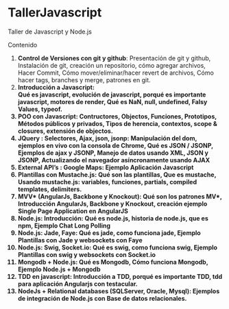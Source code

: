 TallerJavascript
================

Taller de Javascript y Node.js

Contenido

1.  <strong>Control de Versiones con git y github</strong>: 
Presentación de git y github, Instalación de git, creación un repositorio, cómo agregar archivos, Hacer Commit, Cómo mover/eliminar/hacer revert de archivos, Cómo hacer tags, branches y merge, patrones en git.
2.  <strong><strong>Introducción a Javascript</strong>:  
Qué es javascript, evolución de javascript, porqué es importante javascript, motores de render, Qué es NaN, null, undefined, Falsy Values, typeof.
3.  <strong>POO con Javascript</strong>: 
Contructores, Objectos, Funciones, Prototipos, Métodos públicos y privados, Tipos de herencia, contextos, scope & closures, extensión de objectos.
4.  <strong>JQuery : Selectores, Ajax, json, jsonp</strong>: 
Manipulación del dom, ejemplos en vivo con la consola de Chrome, Qué es JSON / JSONP, Ejemplos de ajax y JSONP, Manejo de datos usando XML, JSON y JSONP, Actualizando el navegador asíncronamente usando AJAX
5. <strong>External API’s : Google Maps</strong>: 
Ejemplo Aplicación Javascript
6.  <strong>Plantillas con Mustache.js</strong>: 
Qué son las plantillas, Que es mustache, Usando mustache.js: variables, funciones, partials, compiled templates, delimiters.
7.  <strong>MVV* (AngularJs, Backbone y Knockout)</strong>: 
Qué son los patrones MV*, Introducción AngularJs, Backbone y Knockout, creación ejemplo Single Page Application en AngularJS
8.  <strong>Node.js: Introducción</strong>: 
Qué es node.js, historia de node.js, que es npm, Ejemplo Chat Long Polling
9.  <strong>Node.js: Jade, Faye</strong>: 
Qué es jade, como funciona jade, Ejemplo Plantillas con Jade y websockets con Faye
10.  <strong>Node.js: Swig, Socket.io</strong>: 
Qué es swig, como funciona swig, Ejemplo Plantillas con swig y websockets con Socket.io
11. <strong>Mongodb + Node.js</strong>: 
Qué es Mongodb, Cómo funciona Mongodb, Ejemplo Node.js + Mongodb
12. <strong>TDD en javascript</strong>: 
Introducción a TDD, porqué es importante TDD, tdd para aplicación Angularjs con testacular.
13. <strong>NodeJs + Relational databases (SQLServer, Oracle, Mysql)</strong>: 
Ejemplos de integración de Node.js con Base de datos relacionales.